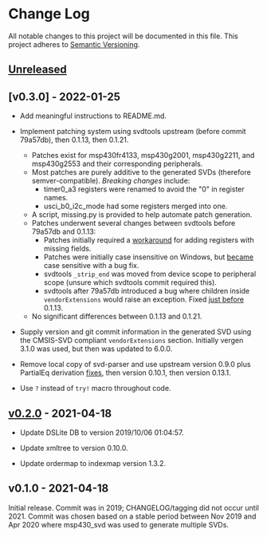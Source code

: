 # Change Log

All notable changes to this project will be documented in this file.
This project adheres to [Semantic Versioning](http://semver.org/).

## [Unreleased]

## [v0.3.0] - 2022-01-25
- Add meaningful instructions to README.md.

- Implement patching system using svdtools upstream (before commit 79a57db),
  then 0.1.13, then 0.1.21.
  - Patches exist for msp430fr4133, msp430g2001, msp430g2211, and msp430g2553
    and their corresponding peripherals.
  - Most patches are purely additive to the generated SVDs (therefore
    semver-compatible). _Breaking changes_ include:
    - timer0_a3 registers were renamed to avoid the "0" in register names.
    - usci_b0_i2c_mode had some registers merged into one.
  - A script, missing.py is provided to help automate patch generation.
  - Patches underwent several changes between svdtools before 79a57db
    and 0.1.13:
    - Patches initially required a [workaround](https://github.com/stm32-rs/svdtools/issues/24)
      for adding registers with missing fields.
    - Patches were initially case insensitive on Windows, but [became](https://github.com/stm32-rs/svdtools/pull/26)
      case sensitive with a bug fix.
    - svdtools `_strip_end` was moved from device scope to peripheral scope
      (unsure which svdtools commit required this).
    - svdtools after 79a57db introduced a bug where children inside
      `vendorExtensions` would raise an exception. Fixed [just before](https://github.com/stm32-rs/svdtools/pull/53)
      0.1.13.
  - No significant differences between 0.1.13 and 0.1.21.

- Supply version and git commit information in the generated SVD using
  the CMSIS-SVD compliant `vendorExtensions` section. Initially vergen 3.1.0
  was used, but then was updated to 6.0.0.

- Remove local copy of svd-parser and use upstream version 0.9.0
  plus PartialEq derivation [fixes](https://github.com/rust-embedded/svd/pull/117),
  then version 0.10.1, then version 0.13.1.

- Use `?` instead of `try!` macro throughout code.

## [v0.2.0] - 2021-04-18
- Update DSLite DB to version 2019/10/06 01:04:57.

- Update xmltree to version 0.10.0.

- Update ordermap to indexmap version 1.3.2.

## v0.1.0 - 2021-04-18
Initial release. Commit was in 2019; CHANGELOG/tagging did not occur until
2021. Commit was chosen based on a stable period between Nov 2019 and Apr 2020
where msp430_svd was used to generate multiple SVDs.

[Unreleased]: https://github.com/pftbest/msp430_svd/compare/v0.2.0...HEAD
[v0.2.0]: https://github.com/pftbest/msp430_svd/compare/v0.1.0...v0.2.0

